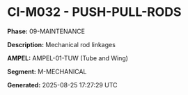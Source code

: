 # CI-M032 - PUSH-PULL-RODS

**Phase:** 09-MAINTENANCE

**Description:** Mechanical rod linkages

**AMPEL:** AMPEL-01-TUW (Tube and Wing)

**Segment:** M-MECHANICAL

**Generated:** 2025-08-25 17:27:29 UTC
